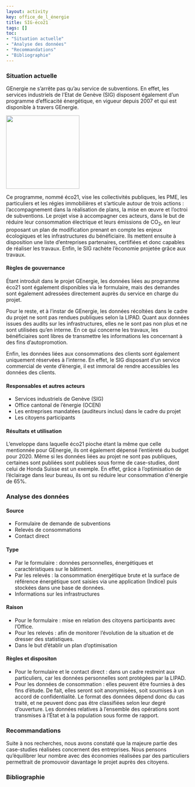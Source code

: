```yaml
---
layout: activity
key: office_de_l_énergie
title: SIG-éco21
tags: []
toc:
- "Situation actuelle"
- "Analyse des données"
- "Recommandations"
- "Bibliographie"
---
```


### Situation actuelle
GEnergie ne s’arrête pas qu’au service de subventions. En effet, les services industriels de l’Etat de Genève (SIG) disposent également d’un programme d’efficacité énergétique, en vigueur depuis 2007 et qui est disponible à travers GEnergie.

<img src="https://www.veyrier.ch/sites/default/files/images/eco21.png" width="200" height="200" class="center">

Ce programme, nommé éco21, vise les collectivités publiques, les PME, les particuliers et les régies immobilières et s’articule autour de trois actions : l’accompagnement dans la réalisation de plans, la mise en œuvre et l’octroi de subventions. Le projet vise à accompagner ces acteurs, dans le but de réduire leur consommation électrique et leurs émissions de CO<sub>2</sub>, en leur proposant un plan de modification prenant en compte les enjeux écologiques et les infrastructures du bénéficiaire. Ils mettent ensuite à disposition une liste d’entreprises partenaires, certifiées et donc capables de réaliser les travaux. Enfin, le SIG rachète l’économie projetée grâce aux travaux.

#### Règles de gouvernance
Étant introduit dans le projet GEnergie, les données liées au programme éco21 sont également disponibles via le formulaire, mais des demandes sont également adressées directement auprès du service en charge du projet.

Pour le reste, et à l’instar de GEnergie, les données récoltées dans le cadre du projet ne sont pas rendues publiques selon la LIPAD. Quant aux données issues des audits sur les infrastructures, elles ne le sont pas non plus et ne sont utilisées qu’en interne. En ce qui concerne les travaux, les bénéficiaires sont libres de transmettre les informations les concernant à des fins d’autopromotion.

Enfin, les données liées aux consommations des clients sont également uniquement réservées à l’interne. En effet, le SIG disposant d’un service commercial de vente d’énergie, il est immoral de rendre accessibles les données des clients.

#### Responsables et autres acteurs
- Services industriels de Genève (SIG)
- Office cantonal de l’énergie (OCEN)
- Les entreprises mandatées (auditeurs inclus) dans le cadre du projet
- Les citoyens participants

#### Résultats et utilisation
L’enveloppe dans laquelle éco21 pioche étant la même que celle mentionnée pour GEnergie, ils ont également dépensé l’entièreté du budget pour 2020. Même si les données liées au projet ne sont pas publiques, certaines sont publiées sont publiées sous forme de case-studies, dont celui de Honda Suisse est un exemple. En effet, grâce à l’optimisation de l’éclairage dans leur bureau, ils ont su réduire leur consommation d'énergie de 65%.

### Analyse des données

#### Source
- Formulaire de demande de subventions
- Relevés de consommations 
- Contact direct

#### Type
- Par le formulaire : données personnelles, énergétiques et caractéristiques sur le bâtiment. 
- Par les relevés : la consommation énergétique brute et la surface de référence énergétique sont saisies via une application (Indice) puis stockées dans une base de données. 
- Informations sur les infrastructures

#### Raison
- Pour le formulaire : mise en relation des citoyens participants avec l’Office.
- Pour les relevés : afin de monitorer l’évolution de la situation et de dresser des statistiques.
- Dans le but d’établir un plan d’optimisation

#### Règles et dispositon
- Pour le formulaire et le contact direct : dans un cadre restreint aux particuliers, car les données personnelles sont protégées par la LIPAD.
- Pour les données de consommation : elles peuvent être fournies à des fins d’étude. De fait, elles seront soit anonymisées, soit soumises à un accord de confidentialité. Le format des données dépend donc du cas traité, et ne peuvent donc pas être classifiées selon leur degré d’ouverture. Les données relatives à l’ensemble des opérations sont transmises à l’État et à la population sous forme de rapport.


### Recommandations
Suite à nos recherches, nous avons constaté que la majeure partie des case-studies réalisées concernent des entreprises. Nous pensons qu’équilibrer leur nombre avec des économies réalisées par des particuliers permettrait de promouvoir davantage le projet auprès des citoyens.


### Bibliographie

